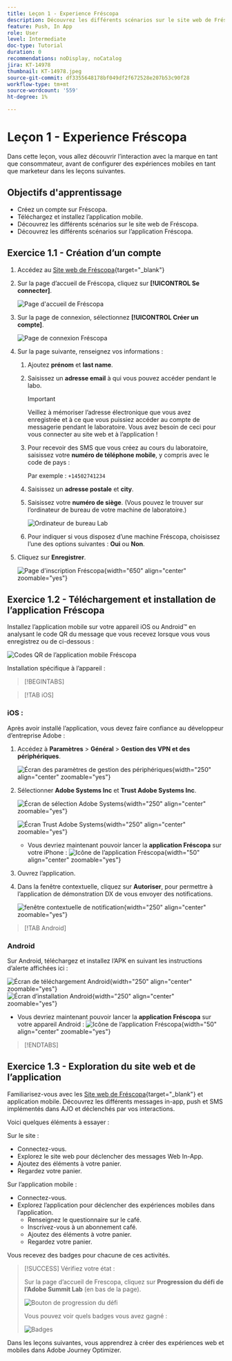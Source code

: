 ```yaml
---
title: Leçon 1 - Experience Fréscopa
description: Découvrez les différents scénarios sur le site web de Fréscopa.
feature: Push, In App
role: User
level: Intermediate
doc-type: Tutorial
duration: 0
recommendations: noDisplay, noCatalog
jira: KT-14978
thumbnail: KT-14978.jpeg
source-git-commit: df3355648178bf049df2f672528e207b53c90f28
workflow-type: tm+mt
source-wordcount: '559'
ht-degree: 1%

---
```



# Leçon 1 - Experience Fréscopa

Dans cette leçon, vous allez découvrir l’interaction avec la marque en tant que consommateur, avant de configurer des expériences mobiles en tant que marketeur dans les leçons suivantes.

## Objectifs d&#39;apprentissage

* Créez un compte sur Fréscopa.
* Téléchargez et installez l’application mobile.
* Découvrez les différents scénarios sur le site web de Fréscopa.
* Découvrez les différents scénarios sur l’application Fréscopa.

## Exercice 1.1 - Création d’un compte

1. Accédez au [Site web de Fréscopa](https://dsn.adobe.com/p/adobe-summit-2024?token=eyJhbGciOiJIUzI1NiIsInR5cCI6IkpXVCJ9.eyJpZCI6ImFub255bW91cyIsImVtYWlsIjoiYW5vbnltb3VzQGFkb2JlLmNvbSIsImlzc3VlciI6InNoYXJlZC1saW5rIiwiYXJnb24iOnsiYWNjZXNzIjoicmVhZC1wcm9qZWN0IiwicHJvamVjdElkIjoiYWRvYmUtc3VtbWl0LTIwMjQifSwiaWF0IjoxNzA5NjAyMzQzLCJleHAiOjE3MTE0MTY3NDN9.V3zEKnVL3vGpPqr_34XjnJ5PSYKApYviBE02zyBalsY){target="_blank"}

1. Sur la page d’accueil de Fréscopa, cliquez sur **[!UICONTROL Se connecter]**.

   ![Page d&#39;accueil de Fréscopa](/help/summit/l820-lab-workbook/assets/1-1-1-frescopa-homepage.png "Page d&#39;accueil de Fréscopa")

1. Sur la page de connexion, sélectionnez **[!UICONTROL Créer un compte]**.

   ![Page de connexion Fréscopa](/help/summit/l820-lab-workbook/assets/1-1-2-frescopa-sign-in-page.png "Connexion à Fréscopa")

1. Sur la page suivante, renseignez vos informations :

   1. Ajoutez **prénom** et **last name**.

   1. Saisissez un **adresse email** à qui vous pouvez accéder pendant le labo.

      >[!IMPORTANT]
      > Veillez à mémoriser l’adresse électronique que vous avez enregistrée et à ce que vous puissiez accéder au compte de messagerie pendant le laboratoire. Vous avez besoin de ceci pour vous connecter au site web et à l’application !

   1. Pour recevoir des SMS que vous créez au cours du laboratoire, saisissez votre **numéro de téléphone mobile**, y compris avec le code de pays :

      Par exemple : `+14502741234`

   1. Saisissez un **adresse postale** et **city**.

   1. Saisissez votre **numéro de siège**. (Vous pouvez le trouver sur l’ordinateur de bureau de votre machine de laboratoire.)

      ![Ordinateur de bureau Lab](/help/summit/l820-lab-workbook/assets/locate-seat-number.png)

   1. Pour indiquer si vous disposez d’une machine Fréscopa, choisissez l’une des options suivantes : **Oui** ou **Non**.

1. Cliquez sur **Enregistrer**.

   ![Page d&#39;inscription Fréscopa](/help/summit/l820-lab-workbook/assets/1-1-3-frescopa-registration-page.png){width="650" align="center" zoomable="yes"}

## Exercice 1.2 - Téléchargement et installation de l’application Fréscopa

Installez l’application mobile sur votre appareil iOS ou Android™ en analysant le code QR du message que vous recevez lorsque vous vous enregistrez ou de ci-dessous :

![Codes QR de l’application mobile Fréscopa](/help/summit/l820-lab-workbook/assets/1-2-1-qr-codes.png "Codes QR de l’application mobile Fréscopa")

Installation spécifique à l’appareil :

>[!BEGINTABS]

>[!TAB iOS]

### iOS :

Après avoir installé l’application, vous devez faire confiance au développeur d’entreprise Adobe :

1. Accédez à **Paramètres** > **Général** > **Gestion des VPN et des périphériques**.

   ![Écran des paramètres de gestion des périphériques](/help/summit/l820-lab-workbook/assets/1-2-2-device-management-screen.PNG "Écran des paramètres de gestion des périphériques"){width="250" align="center" zoomable="yes"}

1. Sélectionner **Adobe Systems Inc** et **Trust Adobe Systems Inc**.

   ![Écran de sélection Adobe Systems](/help/summit/l820-lab-workbook/assets/1-2-3-adobe-systems.PNG "Écran de sélection Adobe Systems"){width="250" align="center" zoomable="yes"}
   <br>

   ![Écran Trust Adobe Systems](/help/summit/l820-lab-workbook/assets/1-2-4-trust-adobe.PNG){width="250" align="center" zoomable="yes"}

   * Vous devriez maintenant pouvoir lancer la **application Fréscopa** sur votre iPhone : ![Icône de l’application Fréscopa](/help/summit/l820-lab-workbook/assets/1-2-app-icon.png){width="50" align="center" zoomable="yes"}


1. Ouvrez l’application.

1. Dans la fenêtre contextuelle, cliquez sur **Autoriser**, pour permettre à l’application de démonstration DX de vous envoyer des notifications.

   ![fenêtre contextuelle de notification](/help/summit/l820-lab-workbook/assets/1-2-allow-notifications.png){width="250" align="center" zoomable="yes"}

>[!TAB Android]

### Android

Sur Android, téléchargez et installez l’APK en suivant les instructions d’alerte affichées ici :

![Écran de téléchargement Android](/help/summit/l820-lab-workbook/assets/1-2-5-android-download.jpg "Écran de téléchargement Android"){width="250" align="center" zoomable="yes"}
<br>
![Écran d’installation Android](/help/summit/l820-lab-workbook/assets/1-2-6-android-installation.jpg){width="250" align="center" zoomable="yes"}

* Vous devriez maintenant pouvoir lancer la **application Fréscopa** sur votre appareil Android : ![Icône de l’application Fréscopa](/help/summit/l820-lab-workbook/assets/1-2-app-icon.png){width="50" align="center" zoomable="yes"}

>[!ENDTABS]

## Exercice 1.3 - Exploration du site web et de l’application

Familiarisez-vous avec les [Site web de Fréscopa](https://dsn.adobe.com/web/adobe-summit-2024?token=eyJhbGciOiJIUzI1NiIsInR5cCI6IkpXVCJ9.eyJpZCI6ImFub255bW91cyIsImVtYWlsIjoiYW5vbnltb3VzQGFkb2JlLmNvbSIsImlzc3VlciI6InNoYXJlZC1saW5rIiwiYXJnb24iOnsiYWNjZXNzIjoicmVhZC1wcm9qZWN0IiwicHJvamVjdElkIjoiYWRvYmUtc3VtbWl0LTIwMjQifSwiaWF0IjoxNzA4NjQyNTU4LCJleHAiOjE3MTA0NTY5NTh9.m4N8Bs5ZB1jYbUSdl1B6MaYJvUiolIYI_T_TcR-xMfU){target="_blank"} et application mobile. Découvrez les différents messages in-app, push et SMS implémentés dans AJO et déclenchés par vos interactions.

Voici quelques éléments à essayer :

Sur le site :

* Connectez-vous.
* Explorez le site web pour déclencher des messages Web In-App.
* Ajoutez des éléments à votre panier.
* Regardez votre panier.

Sur l’application mobile :

* Connectez-vous.
* Explorez l’application pour déclencher des expériences mobiles dans l’application.
   * Renseignez le questionnaire sur le café.
   * Inscrivez-vous à un abonnement café.
   * Ajoutez des éléments à votre panier.
   * Regardez votre panier.

Vous recevez des badges pour chacune de ces activités.

>[!SUCCESS]
>Vérifiez votre état :
>
>Sur la page d’accueil de Frescopa, cliquez sur **Progression du défi de l’Adobe Summit Lab** (en bas de la page).
> 
>  ![Bouton de progression du défi](/help/summit/l820-lab-workbook/assets/1-3-challenge-progress-button.png)
>
> Vous pouvez voir quels badges vous avez gagné :
> 
> ![Badges](/help/summit/l820-lab-workbook/assets/1-3-badges.png)

Dans les leçons suivantes, vous apprendrez à créer des expériences web et mobiles dans Adobe Journey Optimizer.

[def]: /help/summit/l820-lab-workbook/assets/1-2-4-trust-adobe.PNG
